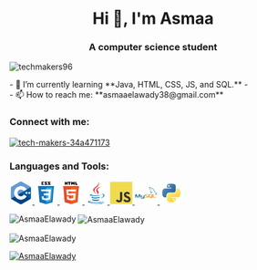 <h1 align="center">Hi 👋, I'm Asmaa</h1>
<h3 align="center">A computer science student</h3>

<p align="left"> <img src="https://komarev.com/ghpvc/?username=techmakers96&label=Profile%20views&color=0e75b6&style=flat" alt="techmakers96" /> </p>
- 🌱 I’m currently learning **Java, HTML, CSS, JS, and SQL.**
- <br>
- 📫 How to reach me: **asmaaelawady38@gmail.com**

<h3 align="left">Connect with me:</h3>
<p align="left">

<a href="[https://linkedin.com/in/tech-makers-34a471173](https://www.linkedin.com/in/asmaa-elawady-05aab724b/)" target="blank"><img align="center" src="https://raw.githubusercontent.com/rahuldkjain/github-profile-readme-generator/master/src/images/icons/Social/linked-in-alt.svg" alt="tech-makers-34a471173" height="30" width="40" /></a>
</p>

<h3 align="left">Languages and Tools:</h3>
<p align="left"> <a href="https://www.w3schools.com/cpp/" target="_blank" rel="noreferrer"> <img src="https://raw.githubusercontent.com/devicons/devicon/master/icons/cplusplus/cplusplus-original.svg" alt="cplusplus" width="40" height="40"/> </a> <a href="https://www.w3schools.com/css/" target="_blank" rel="noreferrer"> <img src="https://raw.githubusercontent.com/devicons/devicon/master/icons/css3/css3-original-wordmark.svg" alt="css3" width="40" height="40"/> </a> <a href="https://www.w3.org/html/" target="_blank" rel="noreferrer"> <img src="https://raw.githubusercontent.com/devicons/devicon/master/icons/html5/html5-original-wordmark.svg" alt="html5" width="40" height="40"/> </a> <a href="https://www.java.com" target="_blank" rel="noreferrer"> <img src="https://raw.githubusercontent.com/devicons/devicon/master/icons/java/java-original.svg" alt="java" width="40" height="40"/> </a> <a href="https://developer.mozilla.org/en-US/docs/Web/JavaScript" target="_blank" rel="noreferrer"> <img src="https://raw.githubusercontent.com/devicons/devicon/master/icons/javascript/javascript-original.svg" alt="javascript" width="40" height="40"/> </a> <a href="https://www.mysql.com/" target="_blank" rel="noreferrer"> <img src="https://raw.githubusercontent.com/devicons/devicon/master/icons/mysql/mysql-original-wordmark.svg" alt="mysql" width="40" height="40"/> </a> <a href="https://www.python.org" target="_blank" rel="noreferrer"> <img src="https://raw.githubusercontent.com/devicons/devicon/master/icons/python/python-original.svg" alt="python" width="40" height="40"/> </a> </p>


<p><img align="left" src="https://github-readme-stats.vercel.app/api/top-langs?username=AsmaaElawady&show_icons=true&locale=en&layout=compact" alt="AsmaaElawady" /></p>

<p>&nbsp;<img align="center" src="[https://github-readme-stats.vercel.app/api?username=AsmaaElawadt&show_icons=true&locale=en](https://github-readme-stats.vercel.app/api?username=AsmaaElawady&hide=stars&show_icons=true&theme=dracula&line_height=32)" alt="AsmaaElawady" /></p>

<p><img align="center" src="https://github-readme-streak-stats.herokuapp.com/?user=AsmaaElawady&" alt="AsmaaElawady" /></p>

<p align="left"> <a href="https://github.com/ryo-ma/github-profile-trophy"><img src="https://github-profile-trophy.vercel.app/?username=AsmaaElawady" alt="AsmaaElawady" /></a> </p>
